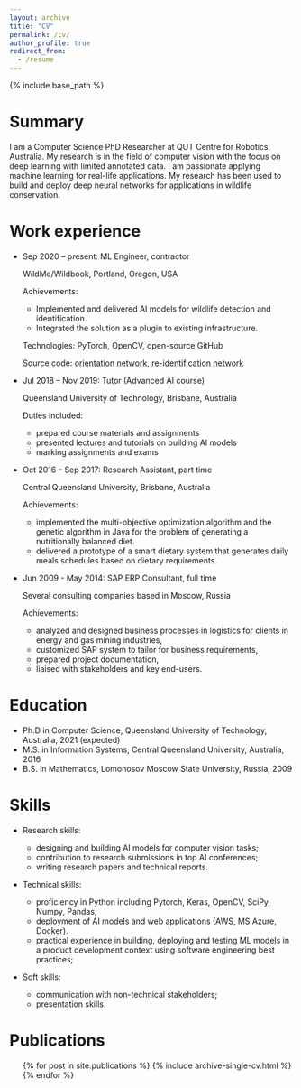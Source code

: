 ```yaml
---
layout: archive
title: "CV"
permalink: /cv/
author_profile: true
redirect_from:
  - /resume
---
```


{% include base_path %}

Summary     <span style="float:right"><a href="/files/Resume_20210426.pdf"><i class="fas fa-fw fa-file-pdf zoom" aria-hidden="true"></i></a></span>
======

I am a Computer Science PhD Researcher at QUT Centre for Robotics, Australia. My research is in the field of computer vision with the focus on deep learning with limited annotated data.
I am passionate applying machine learning for real-life applications.
My research has been used to build and deploy deep neural networks for applications in wildlife conservation. 

Work experience
======

* Sep 2020 – present: ML Engineer, contractor

  WildMe/Wildbook, Portland, Oregon, USA

  Achievements:
    * Implemented and delivered AI models for wildlife detection and identification.
    * Integrated the solution as a plugin to existing infrastructure.

  Technologies: PyTorch, OpenCV, open-source GitHub

  Source code: [orientation network](https://github.com/WildMeOrg/wbia-plugin-orientation), [re-identification network](https://github.com/olgamoskvyak/wbia-plugin-pie-v2)


* Jul 2018 – Nov 2019: Tutor (Advanced AI course)

  Queensland University of Technology, Brisbane, Australia

  Duties included:
    * prepared course materials and assignments
    * presented lectures and tutorials on building AI models
    * marking assignments and exams


* Oct 2016 – Sep 2017: Research Assistant, part time

  Central Queensland University, Brisbane, Australia

  Achievements:
    * implemented the multi-objective optimization algorithm and the genetic algorithm in Java for the problem of generating a nutritionally balanced diet.
    * delivered a prototype of a smart dietary system that generates daily meals schedules based on dietary requirements.



* Jun 2009 - May 2014: SAP ERP Consultant, full time

  Several consulting companies based in Moscow, Russia
  
  Achievements:
    * analyzed and designed business processes in logistics for clients in energy and gas mining industries,
    * customized SAP system to tailor for business requirements, 
    * prepared project documentation,
    * liaised with stakeholders and key end-users.


Education
======
* Ph.D in Computer Science, Queensland University of Technology, Australia, 2021 (expected)
* M.S. in Information Systems, Central Queensland University, Australia, 2016
* B.S. in Mathematics, Lomonosov Moscow State University, Russia, 2009


Skills
======
* Research skills:
  * designing and building AI models for computer vision tasks;
  * contribution to research submissions in top AI conferences;
  * writing research papers and technical reports.

* Technical skills:
  * proficiency in Python including Pytorch, Keras, OpenCV, SciPy, Numpy, Pandas;
  * deployment of AI models and web applications (AWS, MS Azure, Docker).
  * practical experience in building, deploying and testing ML models in a product development context using software engineering best practices;

* Soft skills:
  * communication with non-technical stakeholders;
  * presentation skills.

Publications
======
  <ul>{% for post in site.publications %}
    {% include archive-single-cv.html %}
  {% endfor %}</ul>


